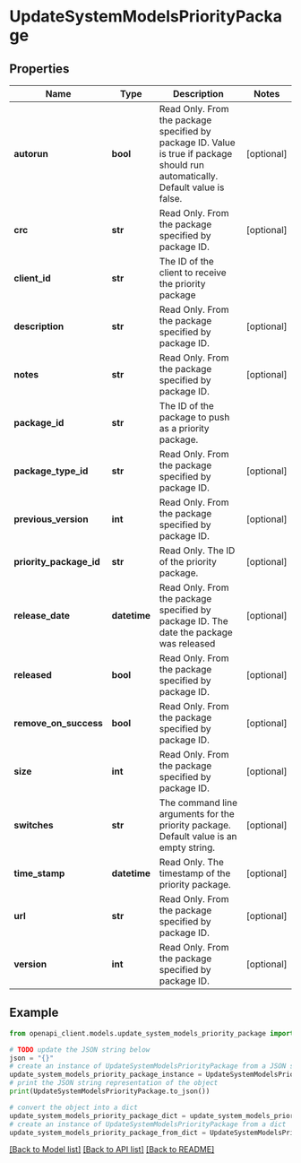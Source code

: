 # UpdateSystemModelsPriorityPackage


## Properties

Name | Type | Description | Notes
------------ | ------------- | ------------- | -------------
**autorun** | **bool** | Read Only. From the package specified by package ID.              Value is true if package should run automatically. Default value is false. | [optional] 
**crc** | **str** | Read Only. From the package specified by package ID. | [optional] 
**client_id** | **str** | The ID of the client to receive the priority package | 
**description** | **str** | Read Only. From the package specified by package ID. | [optional] 
**notes** | **str** | Read Only. From the package specified by package ID. | [optional] 
**package_id** | **str** | The ID of the package to push as a priority package. | 
**package_type_id** | **str** | Read Only. From the package specified by package ID. | [optional] 
**previous_version** | **int** | Read Only. From the package specified by package ID. | [optional] 
**priority_package_id** | **str** | Read Only. The ID of the priority package. | [optional] 
**release_date** | **datetime** | Read Only. From the package specified by package ID.              The date the package was released | [optional] 
**released** | **bool** | Read Only. From the package specified by package ID. | [optional] 
**remove_on_success** | **bool** | Read Only. From the package specified by package ID. | [optional] 
**size** | **int** | Read Only. From the package specified by package ID. | [optional] 
**switches** | **str** | The command line arguments for the priority package.  Default value is an empty string. | [optional] 
**time_stamp** | **datetime** | Read Only. The timestamp of the priority package. | [optional] 
**url** | **str** | Read Only. From the package specified by package ID. | [optional] 
**version** | **int** | Read Only. From the package specified by package ID. | [optional] 

## Example

```python
from openapi_client.models.update_system_models_priority_package import UpdateSystemModelsPriorityPackage

# TODO update the JSON string below
json = "{}"
# create an instance of UpdateSystemModelsPriorityPackage from a JSON string
update_system_models_priority_package_instance = UpdateSystemModelsPriorityPackage.from_json(json)
# print the JSON string representation of the object
print(UpdateSystemModelsPriorityPackage.to_json())

# convert the object into a dict
update_system_models_priority_package_dict = update_system_models_priority_package_instance.to_dict()
# create an instance of UpdateSystemModelsPriorityPackage from a dict
update_system_models_priority_package_from_dict = UpdateSystemModelsPriorityPackage.from_dict(update_system_models_priority_package_dict)
```
[[Back to Model list]](../README.md#documentation-for-models) [[Back to API list]](../README.md#documentation-for-api-endpoints) [[Back to README]](../README.md)


